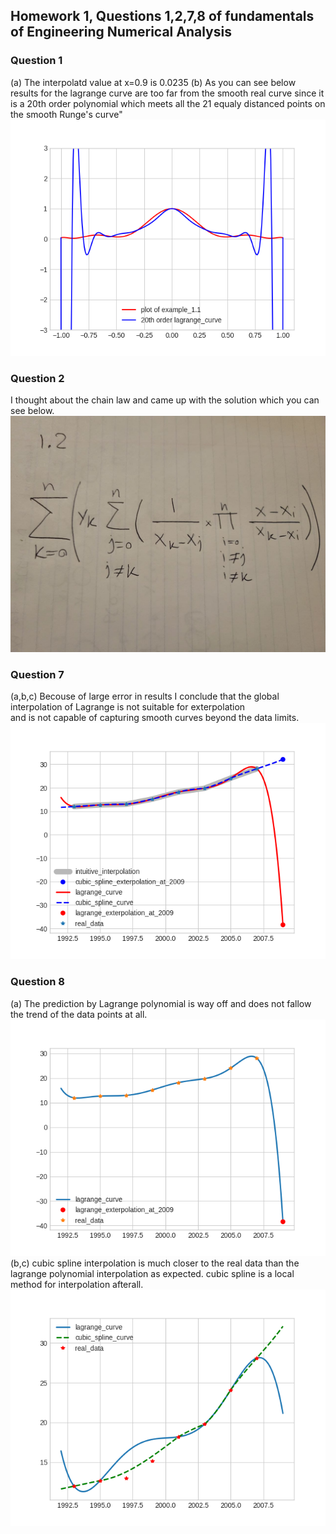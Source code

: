 ## Homework 1, Questions 1,2,7,8 of fundamentals of Engineering Numerical Analysis 
### Question 1 
(a) The interpolatd value at x=0.9 is 0.0235
(b) As you can see below results for the lagrange curve are too far from the
smooth real curve since it is a 20th order polynomial which meets all the 21
equaly distanced points on the smooth Runge's curve"
![Alt text](./1_b.png?raw=true "some title")

### Question 2 
I thought about the chain law and came up with the solution which you can see
below.
![Alt text](./2.jpg?raw=true "some title")

### Question 7 
(a,b,c) Becouse of large error in results I conclude that the global \
interpolation of Lagrange is not suitable for exterpolation \
and is not capable of capturing smooth curves beyond the data limits.
![Alt text](./8.png?raw=true "some title")

### Question 8 
(a) The prediction by Lagrange polynomial is way off and does not fallow the
trend of the data points at all.
![Alt text](./8_a.png?raw=true "some title")
(b,c) cubic spline interpolation is much closer to the real data than the
lagrange polynomial interpolation as expected. cubic spline is a local method
for interpolation afterall.
![Alt text](./8_bc.png?raw=true "some title")



